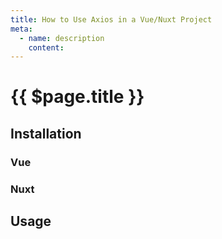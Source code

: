 ```yaml
---
title: How to Use Axios in a Vue/Nuxt Project
meta:
  - name: description
    content: 
---
```


# {{ $page.title }}

<start-tutorial topic="axios"/>

## Installation

### Vue

### Nuxt

## Usage

<google-maps/>

